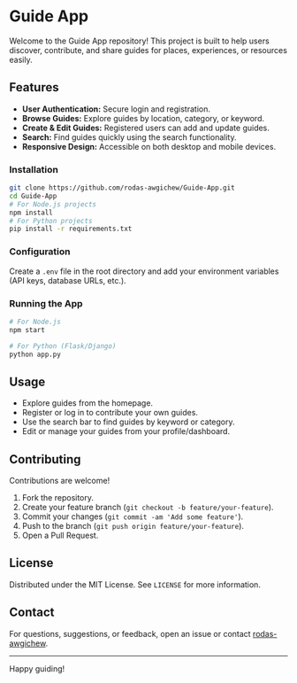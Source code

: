 # Guide App

Welcome to the Guide App repository! This project is built to help users discover, contribute, and share guides for places, experiences, or resources easily.

## Features

- **User Authentication:** Secure login and registration.
- **Browse Guides:** Explore guides by location, category, or keyword.
- **Create & Edit Guides:** Registered users can add and update guides.
- **Search:** Find guides quickly using the search functionality.
- **Responsive Design:** Accessible on both desktop and mobile devices.


### Installation

```bash
git clone https://github.com/rodas-awgichew/Guide-App.git
cd Guide-App
# For Node.js projects
npm install
# For Python projects
pip install -r requirements.txt
```

### Configuration

Create a `.env` file in the root directory and add your environment variables (API keys, database URLs, etc.).

### Running the App

```bash
# For Node.js
npm start

# For Python (Flask/Django)
python app.py
```

## Usage

- Explore guides from the homepage.
- Register or log in to contribute your own guides.
- Use the search bar to find guides by keyword or category.
- Edit or manage your guides from your profile/dashboard.

## Contributing

Contributions are welcome!

1. Fork the repository.
2. Create your feature branch (`git checkout -b feature/your-feature`).
3. Commit your changes (`git commit -am 'Add some feature'`).
4. Push to the branch (`git push origin feature/your-feature`).
5. Open a Pull Request.

## License

Distributed under the MIT License. See `LICENSE` for more information.

## Contact

For questions, suggestions, or feedback, open an issue or contact [rodas-awgichew](https://github.com/rodas-awgichew).

---

Happy guiding!
